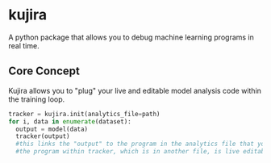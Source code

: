 # kujira

A python package that allows you to debug machine learning programs in real time. 

## Core Concept

Kujira allows you to "plug" your live and editable model analysis code within the training loop. 

```python
tracker = kujira.init(analytics_file=path)
for i, data in enumerate(dataset):
  output = model(data)
  tracker(output)
  #this links the "output" to the program in the analytics file that you passed
  #the program within tracker, which is in another file, is live editable

```
